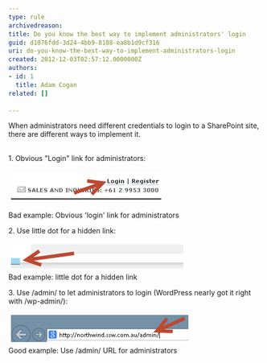 ```yaml
---
type: rule
archivedreason: 
title: Do you know the best way to implement administrators' login
guid: d1076fdd-3d24-4bb9-8188-ea8b1d9cf316
uri: do-you-know-the-best-way-to-implement-administrators-login
created: 2012-12-03T02:57:12.0000000Z
authors:
- id: 1
  title: Adam Cogan
related: []

---
```



When administrators need different credentials to login to a SharePoint site, there are different ways to implement it.
<br><excerpt class='endintro'></excerpt><br>
<p>​1. Obvious "Login" link for administrators:</p>
<p><img class="ssw-rteStyle-ImageArea" alt="LoginLink.png" src="LoginLink.png" style="margin:5px;" /><br></p>
<span class="ssw-rteStyle-FigureBad">Bad example: Obvious 'login' link for administrators</span> <p>2. Use little dot for a hidden link:</p>
<p><img class="ssw-rteStyle-ImageArea" alt="HiddenDotLink.png" src="HiddenDotLink.png" style="margin:5px;" /><br><span class="ssw-rteStyle-FigureBad">Bad example: little dot for a hidden link</span></p>
<p>3. Use /admin/ to let administrators to login (WordPress nearly got it right with /wp-admin/):</p>
<p><img class="ssw-rteStyle-ImageArea" alt="AdminURL.png" src="AdminURL.png" style="margin:5px;" /><br><span class="ssw-rteStyle-FigureGood">Good example: Use /admin/ URL for administrators</span></p>


